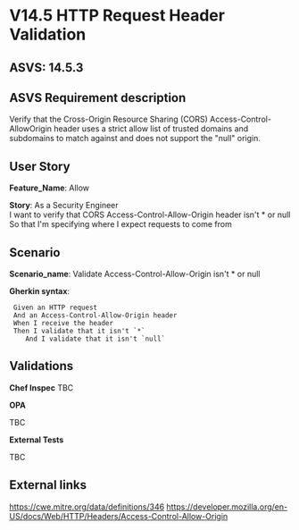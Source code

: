# V14.5 HTTP Request Header Validation

## ASVS: 14.5.3

## ASVS Requirement description

Verify that the Cross-Origin Resource Sharing (CORS) Access-Control-AllowOrigin header uses a strict allow list of trusted domains and subdomains to match against and does not support the "null" origin.

## User Story

**Feature_Name**: Allow

**Story**:
As a Security Engineer\
I want to verify that CORS Access-Control-Allow-Origin header isn't * or null\
So that I'm specifying where I expect requests to come from

## Scenario

**Scenario_name**: Validate Access-Control-Allow-Origin isn't * or null

**Gherkin syntax**:

```gherkin
 Given an HTTP request
 And an Access-Control-Allow-Origin header
 When I receive the header
 Then I validate that it isn't `*`
    And I validate that it isn't `null`
```

## Validations

**Chef Inspec**
TBC

**OPA**

TBC

**External Tests**

TBC

## External links

<https://cwe.mitre.org/data/definitions/346>
<https://developer.mozilla.org/en-US/docs/Web/HTTP/Headers/Access-Control-Allow-Origin>
